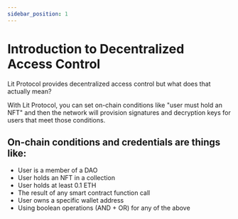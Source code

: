 ```yaml
---
sidebar_position: 1
---
```


# Introduction to Decentralized Access Control
Lit Protocol provides decentralized access control but what does that actually mean? 

With Lit Protocol, you can set on-chain conditions like "user must hold an NFT" and then the network will provision signatures and decryption keys for users that meet those conditions.

## On-chain conditions and credentials are things like:
* User is a member of a DAO
* User holds an NFT in a collection
* User holds at least 0.1 ETH
* The result of any smart contract function call
* User owns a specific wallet address
* Using boolean operations (AND + OR) for any of the above
